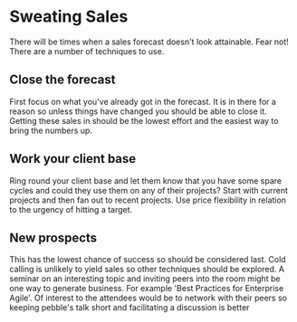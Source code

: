 # Sweating Sales 

There will be times when a sales forecast doesn't look attainable. Fear not! There are a number of techniques to use. 

## Close the forecast

First focus on what you've already got in the forecast. It is in there for a reason so unless things have changed you should be able to close it. Getting these sales in should be the lowest effort and the easiest way to bring the numbers up.

## Work your client base

Ring round your client base and let them know that you have some spare cycles and could they use them on any of their projects? Start with current projects and then fan out to recent projects. Use price flexibility in relation to the urgency of hitting a target. 

## New prospects

This has the lowest chance of success so should be considered last. Cold calling is unlikely to yield sales so other techniques should be explored. A seminar on an interesting topic and inviting peers into the room might be one way to generate business. For example 'Best Practices for Enterprise Agile'. 
Of interest to the attendees would be to network with their peers so keeping pebble's talk short and facilitating a discussion is better


